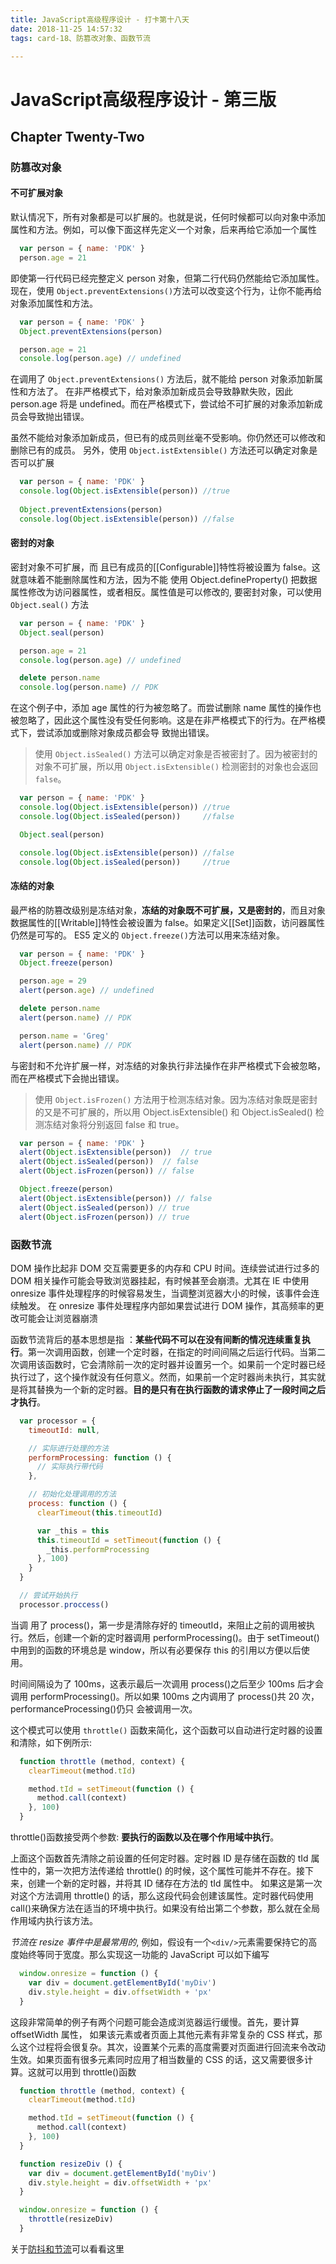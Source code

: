 ```yaml
---
title: JavaScript高级程序设计 - 打卡第十八天
date: 2018-11-25 14:57:32
tags: card-18、防篡改对象、函数节流

---
```

# JavaScript高级程序设计 - 第三版

## Chapter Twenty-Two
### 防篡改对象

#### 不可扩展对象
默认情况下，所有对象都是可以扩展的。也就是说，任何时候都可以向对象中添加属性和方法。例如，可以像下面这样先定义一个对象，后来再给它添加一个属性
```javascript
  var person = { name: 'PDK' }
  person.age = 21
```
即使第一行代码已经完整定义 person 对象，但第二行代码仍然能给它添加属性。现在，使用 ` Object.preventExtensions() `方法可以改变这个行为，让你不能再给对象添加属性和方法。
```javascript
  var person = { name: 'PDK' }
  Object.preventExtensions(person)

  person.age = 21
  console.log(person.age) // undefined
```
在调用了 `Object.preventExtensions()` 方法后，就不能给 person 对象添加新属性和方法了。 在非严格模式下，给对象添加新成员会导致静默失败，因此 person.age 将是 undefined。而在严格模式下，尝试给不可扩展的对象添加新成员会导致抛出错误。

虽然不能给对象添加新成员，但已有的成员则丝毫不受影响。你仍然还可以修改和删除已有的成员。 另外，使用 `Object.istExtensible()` 方法还可以确定对象是否可以扩展

```javascript
  var person = { name: 'PDK' }
  console.log(Object.isExtensible(person)) //true
  
  Object.preventExtensions(person)
  console.log(Object.isExtensible(person)) //false
```

#### 密封的对象
密封对象不可扩展，而 且已有成员的[[Configurable]]特性将被设置为 false。这就意味着不能删除属性和方法，因为不能 使用 Object.defineProperty() 把数据属性修改为访问器属性，或者相反。属性值是可以修改的, 要密封对象，可以使用 `Object.seal()` 方法
```javascript
  var person = { name: 'PDK' }
  Object.seal(person)

  person.age = 21
  console.log(person.age) // undefined

  delete person.name 
  console.log(person.name) // PDK
```
在这个例子中，添加 age 属性的行为被忽略了。而尝试删除 name 属性的操作也被忽略了，因此这个属性没有受任何影响。这是在非严格模式下的行为。在严格模式下，尝试添加或删除对象成员都会导 致抛出错误。

> 使用 `Object.isSealed()` 方法可以确定对象是否被密封了。因为被密封的对象不可扩展，所以用 `Object.isExtensible()` 检测密封的对象也会返回 `false`。

```javascript
  var person = { name: 'PDK' }
  console.log(Object.isExtensible(person)) //true
  console.log(Object.isSealed(person))     //false

  Object.seal(person)

  console.log(Object.isExtensible(person)) //false
  console.log(Object.isSealed(person))     //true
```

#### 冻结的对象
最严格的防篡改级别是冻结对象，__冻结的对象既不可扩展，又是密封的__，而且对象数据属性的[[Writable]]特性会被设置为 false。如果定义[[Set]]函数，访问器属性仍然是可写的。 ES5 定义的 ` Object.freeze() `方法可以用来冻结对象。
```javascript
  var person = { name: 'PDK' }
  Object.freeze(person)

  person.age = 29
  alert(person.age) // undefined

  delete person.name
  alert(person.name) // PDK

  person.name = 'Greg'
  alert(person.name) // PDK
```
与密封和不允许扩展一样，对冻结的对象执行非法操作在非严格模式下会被忽略，而在严格模式下会抛出错误。

> 使用 `Object.isFrozen()` 方法用于检测冻结对象。因为冻结对象既是密封的又是不可扩展的，所以用 Object.isExtensible() 和 Object.isSealed() 检测冻结对象将分别返回 false 和 true。
```javascript
  var person = { name: 'PDK' }
  alert(Object.isExtensible(person))  // true
  alert(Object.isSealed(person))  // false
  alert(Object.isFrozen(person)) // false

  Object.freeze(person)
  alert(Object.isExtensible(person)) // false
  alert(Object.isSealed(person)) // true
  alert(Object.isFrozen(person)) // true
``` 

### 函数节流
DOM 操作比起非 DOM 交互需要更多的内存和 CPU 时间。连续尝试进行过多的 DOM 相关操作可能会导致浏览器挂起，有时候甚至会崩溃。尤其在 IE 中使用 onresize 事件处理程序的时候容易发生，当调整浏览器大小的时候，该事件会连续触发。 在 onresize 事件处理程序内部如果尝试进行 DOM 操作，其高频率的更改可能会让浏览器崩溃

函数节流背后的基本思想是指 ：<strong>某些代码不可以在没有间断的情况连续重复执行</strong>。第一次调用函数，创建一个定时器，在指定的时间间隔之后运行代码。当第二次调用该函数时，它会清除前一次的定时器并设置另一个。如果前一个定时器已经执行过了，这个操作就没有任何意义。然而，如果前一个定时器尚未执行，其实就是将其替换为一个新的定时器。__目的是只有在执行函数的请求停止了一段时间之后才执行__。

```javascript
  var processor = {
    timeoutId: null,

    // 实际进行处理的方法
    performProcessing: function () {
      // 实际执行带代码
    },

    // 初始化处理调用的方法
    process: function () {
      clearTimeout(this.timeoutId)

      var _this = this
      this.timeoutId = setTimeout(function () {
        _this.performProcessing
      }, 100)
    }
  }

  // 尝试开始执行
  processor.proccess()
```
当调 用了 process()，第一步是清除存好的 timeoutId，来阻止之前的调用被执行。然后，创建一个新的定时器调用 performProcessing()。由于 setTimeout()中用到的函数的环境总是 window，所以有必要保存 this 的引用以方便以后使用。

时间间隔设为了 100ms，这表示最后一次调用 process()之后至少 100ms 后才会调用 performProcessing()。所以如果 100ms 之内调用了 process()共 20 次，performanceProcessing()仍只 会被调用一次。

这个模式可以使用 `throttle()` 函数来简化，这个函数可以自动进行定时器的设置和清除，如下例所示:
```javascript
  function throttle (method, context) {
    clearTimeout(method.tId)

    method.tId = setTimeout(function () {
      method.call(context)
    }, 100)
  }
```
throttle()函数接受两个参数: __要执行的函数以及在哪个作用域中执行__。

上面这个函数首先清除之前设置的任何定时器。定时器 ID 是存储在函数的 tId 属性中的，第一次把方法传递给 throttle() 的时候，这个属性可能并不存在。接下来，创建一个新的定时器，并将其 ID 储存在方法的 tId 属性中。 如果这是第一次对这个方法调用 throttle() 的话，那么这段代码会创建该属性。定时器代码使用 call()来确保方法在适当的环境中执行。如果没有给出第二个参数，那么就在全局作用域内执行该方法。

*节流在 resize 事件中是最常用的*, 例如，假设有一个`<div/>`元素需要保持它的高度始终等同于宽度。那么实现这一功能的 JavaScript 可以如下编写
```javascript
  window.onresize = function () {
    var div = document.getElementById('myDiv')
    div.style.height = div.offsetWidth + 'px'
  }
```
这段非常简单的例子有两个问题可能会造成浏览器运行缓慢。首先，要计算 offsetWidth 属性， 如果该元素或者页面上其他元素有非常复杂的 CSS 样式，那么这个过程将会很复杂。其次，设置某个元素的高度需要对页面进行回流来令改动生效。如果页面有很多元素同时应用了相当数量的 CSS 的话，这又需要很多计算。这就可以用到 throttle()函数

```javascript
  function throttle (method, context) {
    clearTimeout(method.tId)

    method.tId = setTimeout(function () {
      method.call(context)
    }, 100)
  }

  function resizeDiv () {
    var div = document.getElementById('myDiv')
    div.style.height = div.offsetWidth + 'px'
  }

  window.onresize = function () {
    throttle(resizeDiv)
  }
```
关于[防抖和节流](https://github.com/PDKSophia/blog.io/blob/master/JavaScript%E7%AF%87-%E9%98%B2%E6%8A%96%E5%92%8C%E8%8A%82%E6%B5%81.md)可以看看这里
